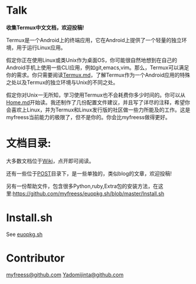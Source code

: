 # Talk

**收集Termux中文文档，欢迎投稿!**

Termux是一个Android上的终端应用，它在Android上提供了一个轻量的独立环境，用于运行Linux应用。

假定你正在使用Linux或类Unix作为桌面OS，你可能很自然地想到在自己的Android手机上使用一些CLI应用，例如git,emacs,vim。那么，Termux可以满足你的需求。你只需要阅读[Termux.md](https://github.com/myfreess/Mytermuxdoc/wiki/Termux)，了解Termux作为一个Android应用的特殊之处以及Termux的独立环境与Unix的不同之处。


假定你对Unix一无所知，学习使用Termux也不会耗费你多少时间的。你可以从[Home.md](https://github.com/myfreess/Mytermuxdoc/blob/master/Home.md)开始读。我还制作了几份配置文件建议，并且写了详尽的注释，希望你会喜欢上Linux，并为Termux和Linux发行版的社区做一些力所能及的工作。这是myfreess当前能力的极限了，但不是你的。你会比myfreess做得更好。

# 文档目录:

大多数文档位于[Wiki](https://github.com/myfreess/Mytermuxdoc/wiki)，点开即可阅读。

还有一些位于[POST](https://github.com/myfreess/Mytermuxdoc/tree/master/POST)目录下，是一些单独的，类似blog的文章，欢迎投稿!

另有一份帮助文件，包含很多Python,ruby,Extra包的安装方法，在这里:https://github.com/myfreess/euopkg.sh/blob/master/Install.sh


# Install.sh

See [euopkg.sh](https://github.com/myfreess/euopkg.sh)

# Contributor

myfreess@github.com
Yadomijinta@github.com
